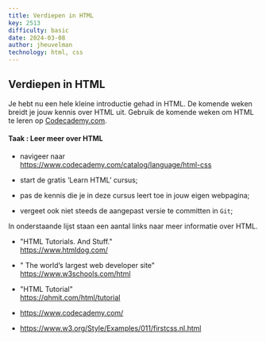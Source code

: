 ```yaml
---
title: Verdiepen in HTML
key: 2513
difficulty: basic
date: 2024-03-08
author: jheuvelman
technology: html, css
---
```


## Verdiepen in HTML

Je hebt nu een hele kleine introductie gehad in HTML. De komende weken
breidt je jouw kennis over HTML uit. Gebruik de komende weken om HTML te
leren op <a href="https://www.codecademy.com" target="_blank">Codecademy.com</a>.

#### Taak : Leer meer over HTML

-   navigeer naar  
    <a href="https://www.codecademy.com/catalog/language/html-css" target="_blank">https://www.codecademy.com/catalog/language/html-css</a>

-   start de gratis ’Learn HTML’ cursus;

-   pas de kennis die je in deze cursus leert toe in jouw eigen
    webpagina;

-   vergeet ook niet steeds de aangepast versie te committen in <code>Git</code>;

In onderstaande lijst staan een aantal links naar meer informatie over
HTML.

-   "HTML Tutorials. And Stuff."  
    <a href="https://www.htmldog.com/" target="_blank">https://www.htmldog.com/</a>

-   " The world’s largest web developer site"  
    <a href="https://www.w3schools.com/html" target="_blank">https://www.w3schools.com/html</a>

-   "HTML Tutorial"  
    <a href="https://qhmit.com/html/tutorial" target="_blank">https://qhmit.com/html/tutorial</a>

-   <a href="https://www.codecademy.com/" target="_blank">https://www.codecademy.com/</a>

-   <a href="https://www.w3.org/Style/Examples/011/firstcss.nl.html" target="_blank">https://www.w3.org/Style/Examples/011/firstcss.nl.html</a>